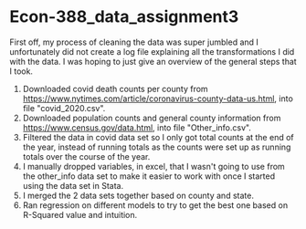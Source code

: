 # Econ-388_data_assignment3

First off, my process of cleaning the data was super jumbled and I unfortunately did not create a log file explaining all the transformations I did with the data. I was hoping to just give an overview of the general steps that I took.
1. Downloaded covid death counts per county from https://www.nytimes.com/article/coronavirus-county-data-us.html, into file "covid_2020.csv".
2. Downloaded population counts and general county information from https://www.census.gov/data.html, into file "Other_info.csv".
3. Filtered the data in covid data set so I only got total counts at the end of the year, instead of running totals as the counts were set up as running totals over the course of the year.
4. I manually dropped variables, in excel, that I wasn't going to use from the other_info data set to make it easier to work with once I started using the data set in Stata.
5. I merged the 2 data sets together based on county and state.
6. Ran regression on different models to try to get the best one based on R-Squared value and intuition.

